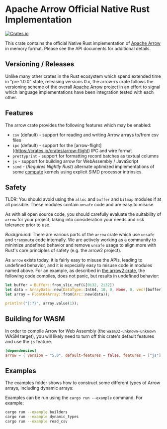 <!---
  Licensed to the Apache Software Foundation (ASF) under one
  or more contributor license agreements.  See the NOTICE file
  distributed with this work for additional information
  regarding copyright ownership.  The ASF licenses this file
  to you under the Apache License, Version 2.0 (the
  "License"); you may not use this file except in compliance
  with the License.  You may obtain a copy of the License at

    http://www.apache.org/licenses/LICENSE-2.0

  Unless required by applicable law or agreed to in writing,
  software distributed under the License is distributed on an
  "AS IS" BASIS, WITHOUT WARRANTIES OR CONDITIONS OF ANY
  KIND, either express or implied.  See the License for the
  specific language governing permissions and limitations
  under the License.
-->

# Apache Arrow Official Native Rust Implementation

[![Crates.io](https://img.shields.io/crates/v/arrow.svg)](https://crates.io/crates/arrow)

This crate contains the official Native Rust implementation of [Apache Arrow](https://arrow.apache.org/) in memory format. Please see the API documents for additional details.

## Versioning / Releases

Unlike many other crates in the Rust ecosystem which spend extended time in "pre 1.0.0" state, releasing versions 0.x, the arrow-rs crate follows the versioning scheme of the overall [Apache Arrow](https://arrow.apache.org/) project in an effort to signal which language implementations have been integration tested with each other.

## Features

The arrow crate provides the following features which may be enabled:

- `csv` (default) - support for reading and writing Arrow arrays to/from csv files
- `ipc` (default) - support for the [arrow-flight]((https://crates.io/crates/arrow-flight) IPC and wire format
- `prettyprint` - support for formatting record batches as textual columns
- `js` - support for building arrow for WebAssembly / JavaScript
- `simd` - (_Requires Nightly Rust_) alternate optimized
  implementations of some [compute](https://github.com/apache/arrow/tree/master/rust/arrow/src/compute)
  kernels using explicit SIMD processor intrinsics.

## Safety

TLDR: You should avoid using the `alloc` and `buffer` and `bitmap` modules if at all possible. These modules contain `unsafe` code and are easy to misuse.

As with all open source code, you should carefully evaluate the suitability of `arrow` for your project, taking into consideration your needs and risk tolerance prior to use.

_Background_: There are various parts of the `arrow` crate which use `unsafe` and `transmute` code internally. We are actively working as a community to minimize undefined behavior and remove `unsafe` usage to align more with Rust's core principles of safety (e.g. the arrow2 project).

As `arrow` exists today, it is fairly easy to misuse the APIs, leading to undefined behavior, and it is especially easy to misuse code in modules named above. For an example, as described in [the arrow2 crate](https://github.com/jorgecarleitao/arrow2#why), the following code compiles, does not panic, but results in undefined behavior:

```rust
let buffer = Buffer::from_slic_ref(&[0i32, 2i32])
let data = ArrayData::new(DataType::Int64, 10, 0, None, 0, vec![buffer], vec![]);
let array = Float64Array::from(Arc::new(data));

println!("{:?}", array.value(1));
```

## Building for WASM

In order to compile Arrow for Web Assembly (the `wasm32-unknown-unknown` WASM target), you will likely need to turn off this crate's default features and use the `js` feature.

```toml
[dependencies]
arrow = { version = "5.0", default-features = false, features = ["js"] }
```

## Examples

The examples folder shows how to construct some different types of Arrow
arrays, including dynamic arrays:

Examples can be run using the `cargo run --example` command. For example:

```bash
cargo run --example builders
cargo run --example dynamic_types
cargo run --example read_csv
```
